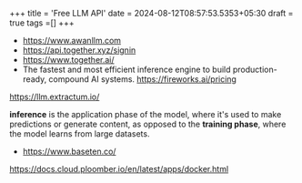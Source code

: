 +++
title = 'Free LLM API'
date = 2024-08-12T08:57:53.5353+05:30
draft = true
tags =[]
+++ 

- https://www.awanllm.com
- https://api.together.xyz/signin
- https://www.together.ai/
- The fastest and most efficient inference engine to build production-ready, compound AI systems. https://fireworks.ai/pricing

https://llm.extractum.io/

**inference** is the application phase of the model, where it's used to make predictions or generate content, as opposed to the **training phase**, where the model learns from large datasets.


- https://www.baseten.co/



https://docs.cloud.ploomber.io/en/latest/apps/docker.html